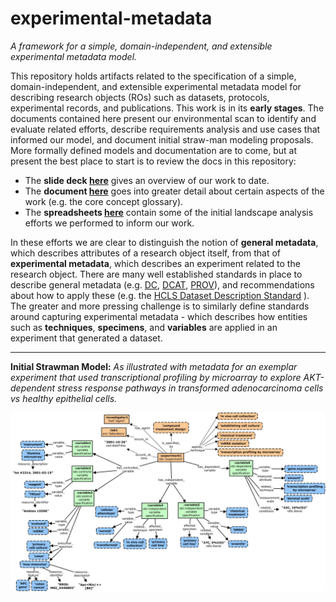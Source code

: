 # experimental-metadata
*A framework for a simple, domain-independent, and extensible experimental metadata model.*

This repository holds artifacts related to the specification of a simple, domain-independent, and extensible experimental metadata model for describing research objects (ROs) such as datasets, protocols, experimental records, and publications. 
This work is in its **early stages**. The documents contained here present our environmental scan to identify and evaluate related efforts, describe requirements analysis and use cases that informed our model, and document initial straw-man modeling proposals. More formally defined models and documentation are to come, but at present the best place to start is to review the docs in this repository:

* The **slide deck [here](https://github.com/OHSU-Ontology-Development-Group/experimental-metadata/blob/master/docs/6-18-15%20Experimental%20Metadata%20Concepts%20and%20Models.pptx?raw=true)** gives an overview of our work to date.
* The **document [here](https://github.com/OHSU-Ontology-Development-Group/experimental-metadata/blob/master/docs/CoreConceptsforExperimentalMetadataModel_v1.docx?raw=true)** goes into greater detail about certain aspects of the work (e.g. the core concept glossary). 
* The **spreadsheets [here](https://github.com/OHSU-Ontology-Development-Group/experimental-metadata/blob/master/docs/Landscape%20Analysis.xlsx?raw=true)** contain some of the initial landscape analysis efforts we performed to inform our work.

In these efforts we are clear to distinguish the notion of **general metadata**, which describes attributes of a research object itself, from that of **experimental metadata**, which describes an experiment related to the research object. There are many well established standards in place to describe general metadata (e.g. [DC](http://dublincore.org/), [DCAT](http://www.w3.org/TR/vocab-dcat/), [PROV](http://www.w3.org/TR/prov-o/)), and recommendations about how to apply these (e.g. the [HCLS Dataset Description Standard](http://www.w3.org/2001/sw/hcls/notes/hcls-dataset/) ). The greater and more pressing challenge is to similarly define standards around capturing experimental metadata - which describes how entities such as **techniques**, **specimens**, and **variables** are applied in an experiment that generated a dataset.

-------------------------

**Initial Strawman Model:** *As illustrated with metadata for an exemplar experiment that used transcriptional profiling by microarray to explore AKT-dependent stress response pathways in transformed  adenocarcinoma cells vs healthy epithelial cells.*

<img src="docs/EMM-example.jpg"/> 
